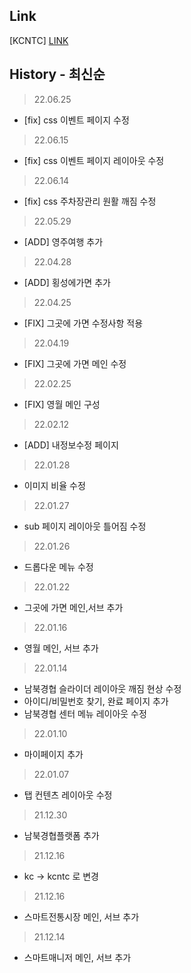 ## Link

[KCNTC] [LINK](https://sunminigo.github.io/kcntc/dist/index.html)

## History - 최신순

> 22.06.25

- [fix] css 이벤트 페이지 수정

> 22.06.15

- [fix] css 이벤트 페이지 레이아웃 수정

> 22.06.14

- [fix] css 주차장관리 원활 깨짐 수정

> 22.05.29

- [ADD] 영주여행 추가

> 22.04.28

- [ADD] 횡성에가면 추가

> 22.04.25

- [FIX] 그곳에 가면 수정사항 적용

> 22.04.19

- [FIX] 그곳에 가면 메인 수정

> 22.02.25

- [FIX] 영월 메인 구성

> 22.02.12

- [ADD] 내정보수정 페이지

> 22.01.28

- 이미지 비율 수정

> 22.01.27

- sub 페이지 레이아웃 틀어짐 수정

> 22.01.26

- 드롭다운 메뉴 수정

> 22.01.22

- 그곳에 가면 메인,서브 추가

> 22.01.16

- 영월 메인, 서브 추가

> 22.01.14

- 남북경협 슬라이더 레이아웃 깨짐 현상 수정
- 아이디/비밀번호 찾기, 완료 페이지 추가
- 남북경협 센터 메뉴 레이아웃 수정

> 22.01.10

- 마이페이지 추가

> 22.01.07

- 탭 컨텐츠 레이아웃 수정

> 21.12.30

- 남북경협플랫폼 추가

> 21.12.16

- kc -> kcntc 로 변경

> 21.12.16

- 스마트전통시장 메인, 서브 추가

> 21.12.14

- 스마트매니저 메인, 서브 추가
